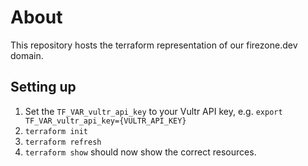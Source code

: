# About

This repository hosts the terraform representation of our firezone.dev domain.

## Setting up

1. Set the `TF_VAR_vultr_api_key` to your Vultr API key, e.g. `export TF_VAR_vultr_api_key={VULTR_API_KEY}`
1. `terraform init`
1. `terraform refresh`
1. `terraform show` should now show the correct resources.
